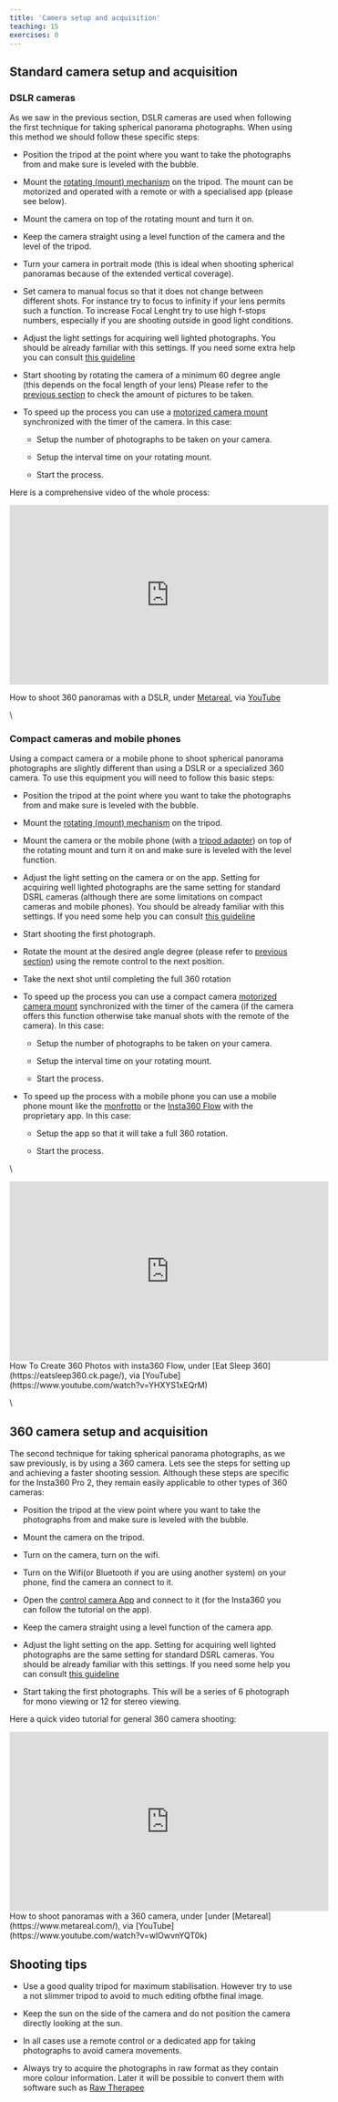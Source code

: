 ```yaml
---
title: 'Camera setup and acquisition'
teaching: 15
exercises: 0
---
```



## Standard camera setup and acquisition

### DSLR cameras

As we saw in the previous section, DSLR cameras are used when following the first technique for taking spherical panorama photographs. When using this method  we should follow these specific steps:

- Position the tripod at the point where you want to take the photographs from and make sure is leveled with the bubble.

- Mount the [rotating (mount) mechanism](https://www.manfrotto.com/global/move-quick-release-system-mvaqr/) on the tripod. The mount can be motorized and operated with a remote or with a specialised app (please see below).

- Mount the camera on top of the rotating mount and turn it on.

- Keep the camera straight using a level function of the camera and the level of the tripod.

- Turn your camera in portrait mode (this is ideal when shooting spherical panoramas because of the extended vertical coverage).

- Set camera to manual focus so that it does not change between different shots. For instance try to focus to infinity if your lens permits such a function. To increase Focal Lenght try to use high f-stops numbers, especially if you are shooting outside in good light conditions.

- Adjust the light settings for acquiring well lighted photographs. You should be already familiar with this settings. If you need some extra help you can consult [this guideline](https://capturetheatlas.com/camera-settings/)

- Start shooting by rotating the camera of a minimum 60 degree angle (this depends on the focal length of your lens) Please refer to the [previous section](difference-between-techniques.Rmd) to check the amount of pictures to be taken.

- To speed up the process you can use a [motorized camera mount](https://www.manfrotto.com/global/genie-ii-pan-tilt-sy0031-0001/) synchronized with the timer of the camera. In this case:

  - Setup the number of photographs to be taken on your camera.
  
  - Setup the interval time on your rotating mount.
  
  - Start the process.
  

Here is a comprehensive video of the whole process:

<iframe width="560" height="315" src="https://www.youtube.com/embed/7dSl5h0OVjA?si=4AvLjWDz0IXgaq2p" title="YouTube video player" frameborder="0" allow="accelerometer; autoplay; clipboard-write; encrypted-media; gyroscope; picture-in-picture; web-share" allowfullscreen></iframe> 

How to shoot 360 panoramas with a DSLR, under [Metareal](https://www.metareal.com/), via [YouTube](https://www.youtube.com/watch?v=7dSl5h0OVjA) 


\ 

### Compact cameras and mobile phones 
Using a compact camera or a mobile phone to shoot spherical panorama photographs are slightly different than using a DSLR or a specialized 360 camera.
To use this equipment you will need to follow this basic steps:

- Position the tripod at the point where you want to take the photographs from and make sure is leveled with the bubble.

- Mount the [rotating (mount) mechanism](https://www.manfrotto.com/global/move-quick-release-system-mvaqr/) on the tripod.

- Mount the camera or the mobile phone (with a [tripod adapter](https://www.manfrotto.com/global/products/smartphones-action-cameras-drones/smartphone-accessories/)) on top of the rotating mount and turn it on and make sure is leveled with the level function.

- Adjust the light setting on the camera or on the app. Setting for acquiring well lighted photographs are the same setting for standard DSRL cameras (although there are some limitations on compact cameras and mobile phones). You should be already  familiar with this settings. If you need some help you can consult [this guideline](https://capturetheatlas.com/camera-settings/)

- Start shooting the first photograph.

- Rotate the mount at the desired angle degree (please refer to [previous section](differences-between.techniques.Rmd)) using the remote control to the next position.

- Take the next shot until completing the full 360 rotation

- To speed up the process you can use a compact camera [motorized camera mount](https://www.manfrotto.com/global/pixi-pano360-remotely-controlled-motorized-head-mhpixi360/) synchronized with the timer of the camera (if the camera offers this function otherwise take manual shots with the remote of the camera). In this case:

  - Setup the number of photographs to be taken on your camera.
  
  - Setup the interval time on your rotating mount.
  
  - Start the process.
  
- To speed up the process with a mobile phone you can use a  mobile phone mount like the [monfrotto](https://www.manfrotto.com/global/pixi-pano360-remotely-controlled-motorized-head-mhpixi360/) or the [Insta360 Flow](https://www.insta360.com/product/insta360-flow) with the proprietary app. In this case:

  - Setup the app so that it will take a full 360 rotation.
  
  - Start the process.
  
\  
  
<iframe width="560" height="315" src="https://www.youtube.com/embed/YHXYS1xEQrM?si=QA8Z0-8fIEz9qHDe" title="YouTube video player" frameborder="0" allow="accelerometer; autoplay; clipboard-write; encrypted-media; gyroscope; picture-in-picture; web-share" allowfullscreen></iframe>
How To Create 360 Photos with insta360 Flow, under [Eat Sleep 360](https://eatsleep360.ck.page/), via [YouTube](https://www.youtube.com/watch?v=YHXYS1xEQrM) 

\
 
## 360 camera setup and acquisition

The second technique for taking spherical panorama photographs, as we saw previously, is by using a 360 camera. Lets see the steps for setting up and achieving a faster shooting session. Although these steps are specific for the Insta360 Pro 2, they remain easily applicable to other types of 360 cameras:

- Position the tripod at the view point where you want to take the photographs from and make sure is leveled with the bubble.

- Mount the camera on the tripod.

- Turn on the camera, turn on the wifi.

- Turn on the Wifi(or Bluetooth if you are using another system) on your phone, find the camera an connect to it.

- Open the [control camera App](https://www.insta360.com/download/insta360-pro2) and connect to it (for the Insta360 you can follow the tutorial on the app).

- Keep the camera straight using a level function of the camera app.

- Adjust the light setting on the app. Setting for acquiring well lighted photographs are the same setting for standard DSRL cameras. You should be already  familiar with this settings. If you need some help you can consult [this guideline](https://capturetheatlas.com/camera-settings/)

- Start taking the first photographs. This will be a series of 6 photograph for mono viewing or 12 for stereo viewing.

Here a quick video tutorial for general 360 camera shooting:

<iframe width="560" height="315" src="https://www.youtube.com/embed/wlOwvnYQT0k?si=g3-TW1pLlzgEfzl9" title="YouTube video player" frameborder="0" allow="accelerometer; autoplay; clipboard-write; encrypted-media; gyroscope; picture-in-picture; web-share" allowfullscreen></iframe>
How to shoot panoramas with a 360 camera, under [under [Metareal](https://www.metareal.com/), via [YouTube](https://www.youtube.com/watch?v=wlOwvnYQT0k)



## Shooting tips

- Use a good quality tripod for maximum stabilisation. However try to use a not slimmer tripod to avoid to much editing ofbthe final image.

- Keep the sun on the side of the camera and do not position the camera directly looking at the sun.

- In all cases use a remote control or a dedicated app for taking photographs to avoid camera movements.

- Always try to acquire the photographs in raw format as they contain more colour information. Later it will be possible to convert them with software such as [Raw Therapee](https://www.rawtherapee.com/)


